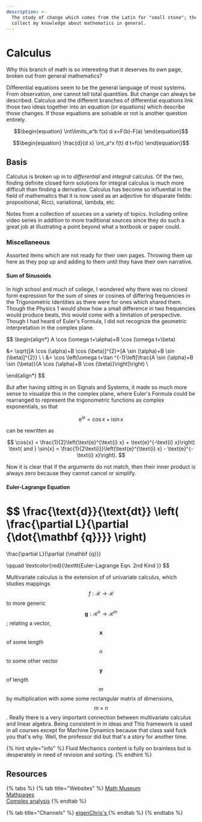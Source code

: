 ```yaml
---
description: >-
  The study of change which comes from the Latin for "small stone"; these pages
  collect my knowledge about mathematics in general.
---
```


# Calculus

Why this branch of math is so interesting that it deserves its own page, broken out from general mathematics? &#x20;

Differential equations seem to be the general language of most systems. From observation, one cannot tell total quantities. But change can always be described. Calculus and the different branches of differential equations link those two ideas together into an equation (or equations) which describe those changes. If those equations are solvable or not is another question entirely.&#x20;

$$\begin{equation} \int\limits_a^b f(x) d x=F(b)-F(a) \end{equation}$$

$$\begin{equation} \frac{d}{d x} \int_a^x f(t) d t=f(x) \end{equation}$$

## Basis

Calculus is broken up in to _differential_ and _integral_ calculus. Of the two, finding definite closed form solutions for integral calculus is much more difficult than finding a derivative. Calculus has become so influential in the field of mathematics that it is now used as an adjective for disparate fields: propositional, Ricci, variational, lambda, etc.&#x20;

Notes from a collection of sources on a variety of topics. Including online video series in addition to more traditional sources since they do such a great job at illustrating a point beyond what a textbook or paper could.&#x20;

### Miscellaneous&#x20;

Assorted items which are not ready for their own pages. Throwing them up here as they pop up and adding to them until they have their own narrative. &#x20;

#### Sum of Sinusoids&#x20;

In high school and much of college, I wondered why there was no closed form expression for the sum of sines or cosines of differing frequencies in the Trigonometric Identities as there were for ones which shared them. Though the Physics 1 would show how a small difference in two frequencies would produce beats, this  would come with a limitation of perspective. Though I had heard of Euler's Formula, I did not recognize the geometric interpretation in the complex plane.&#x20;

$$
\begin{align*}
A \cos (\omega t+\alpha)+B \cos (\omega t+\beta) 

&= 
\sqrt{[A \cos (\alpha)+B \cos (\beta)]^{2}+[A \sin (\alpha)+B \sin (\beta)]^{2}} 
\\
\\
&= 
\cos 
\left(\omega t+\tan ^{-1}\left[\frac{A \sin (\alpha)+B \sin (\beta)}{A \cos (\alpha)+B \cos (\beta)}\right]\right)
\\

\end{align*}
$$

But after having sitting in on Signals and Systems, it made so much more sense to visualize this in the complex plane, where Euler's Formula could be rearranged to represent the trigonometric functions as complex exponentials, so that&#x20;

$$
\text{e}^{\text{i} x} = \cos{x} + \text{i}\sin{x}
$$

can be rewritten as&#x20;

$$
\cos{x} =  \frac{1}{2}\left(\text{e}^{\text{i} x} + \text{e}^{-\text{i} x}\right)
\text{ and }
\sin{x} =  \frac{1}{2\text{i}}\left(\text{e}^{\text{i} x} - \text{e}^{-\text{i} x}\right).
$$

Now it is clear that if the arguments do not match, then their inner product is always zero because they cannot cancel or simplify.&#x20;

#### Euler-Lagrange Equation&#x20;

$$
\frac{\text{d}}{\text{dt}}
\left(
\frac{\partial L}{\partial {\dot{\mathbf {q}}}}
\right)
=
\frac{\partial L}{\partial {\mathbf {q}}}


\qquad
\textcolor{red}{\texttt{Euler-Lagrange Eqn. 2nd Kind }}
$$

Multivariate calculus is the extension of of univariate calculus, which studies mappings $$f: \mathcal{R} \rightarrow \mathcal{R}$$ to more generic $$\boldsymbol{g}: \mathcal{R}^{n} \rightarrow \mathcal{R}^{m}$$; relating a vector, $$\boldsymbol{x}$$ of some length$$n$$ to some other vector $$\boldsymbol{y}$$of length $$m$$by multiplication with some some rectangular matrix of dimensions,  $$m \times n$$.  Really there is a very important connection between multivariate calculus and linear algebra. Being consistent in in ideas and This framework is used in all courses except for Machine Dynamics because that class said fuck you that's why. Well, the professor did but that's a story for another time.&#x20;

{% hint style="info" %}
Fluid Mechanics content is fully on brainless but is desperately in need of revision and sorting.&#x20;
{% endhint %}

## Resources

{% tabs %}
{% tab title="Websites" %}
[Math Museum](http://virtualmathmuseum.org/Surface/gallery\_o.html)\
[Mathpages](https://www.mathpages.com/)[\
](https://complex-analysis.com/)[Complex analysis](https://complex-analysis.com/)&#x20;
{% endtab %}

{% tab title="Channels" %}
[eigenChris's ](https://www.youtube.com/user/eigenchris)
{% endtab %}
{% endtabs %}

##
